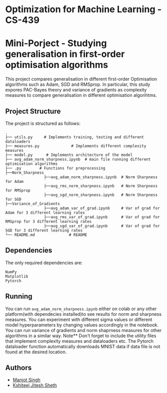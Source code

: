 # Optimization for Machine Learning - CS-439 
# Mini-Porject - Studying generalisation in first-order optimisation algorithms

This project compares generalisation in different first-order Optimisation algorithms such as Adam, SGD and RMSprop. 
In particular, this study expores PAC-Bayes theory and variance of gradients as complexity measures to compare generalisation in different optimisation algorihtms.

## Project Structure

The project is structured as follows:

    .
    ├── utils.py     # Implements training, testing and different dataloaders
    ├── measures.py              # Implements different complexity measures
    ├── model.py      # Implements architecture of the model
    ├── avg_adam_norm_sharpness.ipynb  # main file running different optimisation algorithms
    ├── .py        # Functions for preprocessing
    ├──Norm_Sharpness
                     ├──avg_adam_norm_sharpness.ipynb  # Norm Sharpness for Adam
                     ├──avg_rms_norm_sharpness.ipynb   # Norm Sharpness for RMSprop
                     ├──avg_sgd_norm_sharpness.ipynb   # Norm Sharpness for SGD
    ├──Variance_of_Gradients
                     ├──avg_adam_var_of_grad.ipynb     # Var of grad for Adam for 3 different learning rates
                     ├──avg_rms_var_of_grad.ipynb      # Var of grad for RMSprop for 3 different learning rates
                     ├──avg_sgd_var_of_grad.ipynb      # Var of grad for SGD for 3 different learning rates           
    └── README.md               # README

## Dependencies

The only required dependencies are:

```
NumPy
Matplotlib
Pytorch
```

## Running

You can run `avg_adam_norm_sharpness.ipynb` either on colab or any other platform(with dependecies installed)to see results for norm and sharpness measures. You can experiment with different sigma values or different model hyperparameters by changing values accordingly in the notebook. 
You can run variance of gradients and norm shaprness measures for other algorithms in a similar way. 
Note** Don't forget to include the utility files that implement complexity measures and dataloaders etc. 
The Pytorch dataloader function automatically downloads MNIST data if data file is not found at the desired location.

## Authors

* [Manjot Singh](manjot.singh@epfl.ch)
* [Kshiteej Jitesh Sheth](kshiteej.sheth@epfl.ch)
